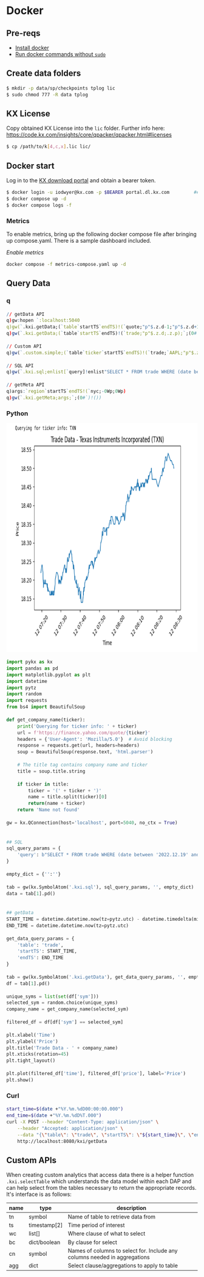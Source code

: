 
# Docker 
## Pre-reqs
* [Install docker](https://docs.docker.com/engine/install/)
* [Run docker commands without `sudo`](https://docs.docker.com/engine/install/linux-postinstall/)
## Create data folders 
```bash
$ mkdir -p data/sp/checkpoints tplog lic
$ sudo chmod 777 -R data tplog
```

## KX License
Copy obtained KX License into the `lic` folder. Further info here: https://code.kx.com/insights/core/qpacker/qpacker.html#licenses
<!-- install -D file.txt /path/to/non/existing/dir/file.txt  -->
```bash
$ cp /path/to/k[4,c,x].lic lic/
```

## Docker start
Log in to the [KX download portal](https://portal.dl.kx.com) and obtain a bearer token. 
```bash
$ docker login -u iodwyer@kx.com -p $BEARER portal.dl.kx.com         ## enter obtained credentials
$ docker compose up -d
$ docker compose logs -f 
```

### Metrics
To enable metrics, bring up the following docker compose file after bringing up compose.yaml. There is a sample dashboard included. 

_Enable metrics_
```bash
docker compose -f metrics-compose.yaml up -d 
```

## Query Data
### q
```q
// getData API
q)gw:hopen `:localhost:5040
q)gw(`.kxi.getData;(`table`startTS`endTS)!(`quote;"p"$.z.d-1;"p"$.z.d+1);`;(0#`)!())
q)gw(`.kxi.getData;(`table`startTS`endTS)!(`trade;"p"$.z.d;.z.p);`;(0#`)!())

// Custom API
q)gw(`.custom.simple;(`table`ticker`startTS`endTS)!(`trade;`AAPL;"p"$.z.d-1;"p"$.z.d+1);`;(0#`)!())

// SQL API
q)gw(`.kxi.sql;enlist[`query]!enlist"SELECT * FROM trade WHERE (date between '2022.12.19' and '2022.12.20') and (sym = 'AAPL')";`;(0#`)!())
  
// getMeta API
q)args:`region`startTS`endTS!(`nyc;-0Wp;0Wp)
q)gw(`.kxi.getMeta;args;`;(0#`)!())
```

### Python
<!-- ![](../img/python_example.png) -->
<!-- <div style="text-align: center;">
    <img src="../img/python_example.png" width="900">
</div> -->

<div style="text-align: center;">
    <img src="../img/python_example.png" width="1000" height="600">
</div>

```python
import pykx as kx
import pandas as pd
import matplotlib.pyplot as plt
import datetime
import pytz
import random
import requests
from bs4 import BeautifulSoup

def get_company_name(ticker):
    print('Querying for ticker info: ' + ticker)
    url = f'https://finance.yahoo.com/quote/{ticker}'
    headers = {'User-Agent': 'Mozilla/5.0'}  # Avoid blocking
    response = requests.get(url, headers=headers)
    soup = BeautifulSoup(response.text, 'html.parser')
    
    # The title tag contains company name and ticker
    title = soup.title.string
    
    if ticker in title:
        ticker = '(' + ticker + ')'
        name = title.split(ticker)[0]
        return(name + ticker)
    return 'Name not found'

gw = kx.QConnection(host='localhost', port=5040, no_ctx = True)                        ## SG Gateway port


## SQL
sql_query_params = {
    'query': b"SELECT * FROM trade WHERE (date between '2022.12.19' and '2022.12.20') and (sym = 'AAPL')" 
}

empty_dict = {'':''}

tab = gw(kx.SymbolAtom('.kxi.sql'), sql_query_params, '', empty_dict)
data = tab[1].pd()


## getData
START_TIME = datetime.datetime.now(tz=pytz.utc) - datetime.timedelta(minutes = 36000)   ## 15 Mins ago
END_TIME = datetime.datetime.now(tz=pytz.utc)                                           ## Now

get_data_query_params = {
    'table': 'trade',
    'startTS': START_TIME,
    'endTS': END_TIME
}

tab = gw(kx.SymbolAtom('.kxi.getData'), get_data_query_params, '', empty_dict)
df = tab[1].pd()

unique_syms = list(set(df['sym']))
selected_sym = random.choice(unique_syms)
company_name = get_company_name(selected_sym)

filtered_df = df[df['sym'] == selected_sym]

plt.xlabel('Time')
plt.ylabel('Price')
plt.title('Trade Data - ' + company_name)
plt.xticks(rotation=45)
plt.tight_layout()

plt.plot(filtered_df['time'], filtered_df['price'], label='Price')
plt.show()
```
### Curl
```bash
start_time=$(date +"%Y.%m.%dD00:00:00.000") 
end_time=$(date +"%Y.%m.%dD%T.000")
curl -X POST --header "Content-Type: application/json" \
    --header "Accepted: application/json" \
    --data "{\"table\": \"trade\", \"startTS\": \"${start_time}\", \"endTS\": \"${end_time}\"}" \
    http://localhost:8080/kxi/getData
```


## Custom APIs

When creating custom analytics that access data there is a helper function `.kxi.selectTable` which understands the data model within each DAP and can help select from the tables necessary to return the appropriate records. It's interface is as follows:

| name | type | description |
|------|-----|----------------|
| tn   | symbol | Name of table to retrieve data from |
| ts   | timestamp[2] | Time period of interest |
| wc   | list[] | Where clause of what to select | 
| bc   | dict/boolean | By clause for select |
| cn   | symbol | Names of columns to select for. Include any columns needed in aggregations |
| agg  | dict | Select clause/aggregations to apply to table |